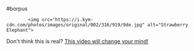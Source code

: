 #borpus

<html lang="en">
<head>
    <meta charset="UTF-8">
    <title>Hello, World!</title>
            </head>

<body>
<title>
                DO YOU THINK THIS IS REAL!?!?
            </title>

            <img src="https://i.kym-cdn.com/photos/images/original/002/316/919/9de.jpg" alt="Strawberry Elephant">
</html>


<p>
Don't think this is real? <a href="https://www.youtube.com/shorts/MbKf_f0VkHE">This video will change your mind!</a>
</p>

</body>